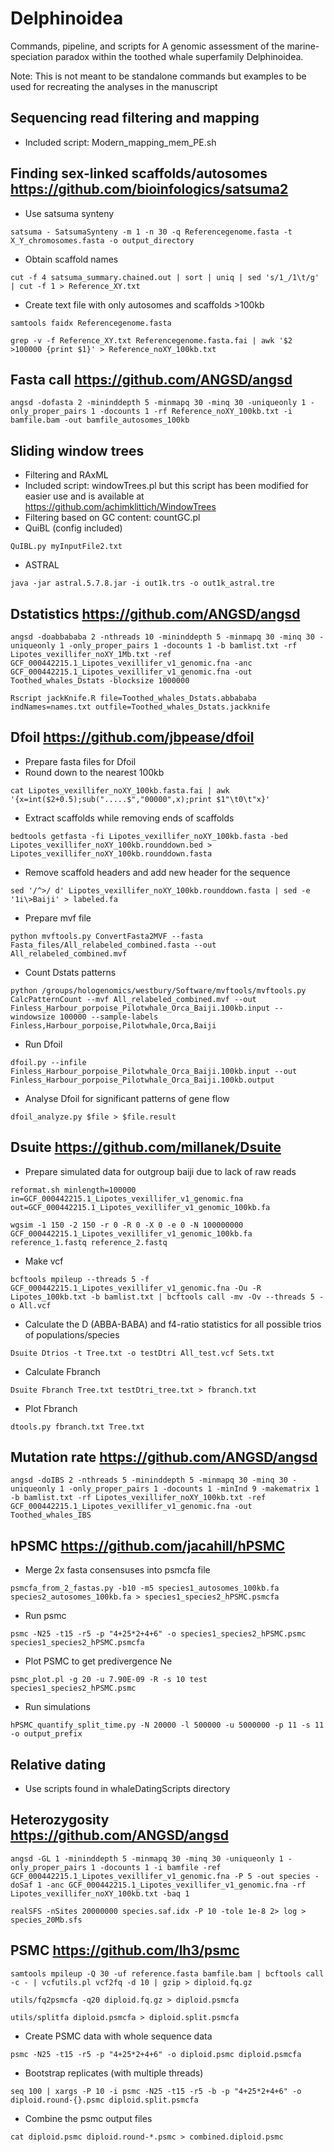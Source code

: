 # Delphinoidea
Commands, pipeline, and scripts for A genomic assessment of the marine-speciation paradox within the toothed whale superfamily Delphinoidea.

Note: This is not meant to be standalone commands but examples to be used for recreating the analyses in the manuscript

## Sequencing read filtering and mapping
- Included script: Modern_mapping_mem_PE.sh

## Finding sex-linked scaffolds/autosomes https://github.com/bioinfologics/satsuma2
- Use satsuma synteny

`satsuma - SatsumaSynteny -m 1 -n 30 -q Referencegenome.fasta -t X_Y_chromosomes.fasta -o output_directory`
- Obtain scaffold names

`cut -f 4 satsuma_summary.chained.out | sort | uniq | sed 's/1_/1\t/g' | cut -f 1 > Reference_XY.txt`
- Create text file with only autosomes and scaffolds >100kb

`samtools faidx Referencegenome.fasta`

`grep -v -f Reference_XY.txt Referencegenome.fasta.fai | awk '$2 >100000 {print $1}' > Reference_noXY_100kb.txt`

## Fasta call https://github.com/ANGSD/angsd

`angsd -dofasta 2 -mininddepth 5 -minmapq 30 -minq 30 -uniqueonly 1 -only_proper_pairs 1 -docounts 1 -rf Reference_noXY_100kb.txt -i bamfile.bam -out bamfile_autosomes_100kb`

## Sliding window trees
- Filtering and RAxML
- Included script: windowTrees.pl but this script has been modified for easier use and is available at https://github.com/achimklittich/WindowTrees
- Filtering based on GC content: countGC.pl
- QuiBL (config included)

`QuIBL.py myInputFile2.txt`
- ASTRAL

`java -jar astral.5.7.8.jar -i out1k.trs -o out1k_astral.tre`

## Dstatistics https://github.com/ANGSD/angsd

`angsd -doabbababa 2 -nthreads 10 -mininddepth 5 -minmapq 30 -minq 30 -uniqueonly 1 -only_proper_pairs 1 -docounts 1 -b bamlist.txt -rf Lipotes_vexillifer_noXY_1Mb.txt -ref GCF_000442215.1_Lipotes_vexillifer_v1_genomic.fna -anc GCF_000442215.1_Lipotes_vexillifer_v1_genomic.fna -out Toothed_whales_Dstats -blocksize 1000000`

`Rscript jackKnife.R file=Toothed_whales_Dstats.abbababa indNames=names.txt outfile=Toothed_whales_Dstats.jackknife`

## Dfoil https://github.com/jbpease/dfoil 
- Prepare fasta files for Dfoil
- Round down to the nearest 100kb

`cat Lipotes_vexillifer_noXY_100kb.fasta.fai | awk '{x=int($2+0.5);sub(".....$","00000",x);print $1"\t0\t"x}'`
- Extract scaffolds while removing ends of scaffolds

`bedtools getfasta -fi Lipotes_vexillifer_noXY_100kb.fasta -bed Lipotes_vexillifer_noXY_100kb.rounddown.bed > Lipotes_vexillifer_noXY_100kb.rounddown.fasta`
- Remove scaffold headers and add new header for the sequence

`sed '/^>/ d' Lipotes_vexillifer_noXY_100kb.rounddown.fasta | sed -e '1i\>Baiji' > labeled.fa`
- Prepare mvf file

`python mvftools.py ConvertFasta2MVF --fasta Fasta_files/All_relabeled_combined.fasta --out All_relabeled_combined.mvf`
- Count Dstats patterns

`python /groups/hologenomics/westbury/Software/mvftools/mvftools.py CalcPatternCount --mvf All_relabeled_combined.mvf --out Finless_Harbour_porpoise_Pilotwhale_Orca_Baiji.100kb.input --windowsize 100000 --sample-labels Finless,Harbour_porpoise,Pilotwhale,Orca,Baiji`
- Run Dfoil

`dfoil.py --infile Finless_Harbour_porpoise_Pilotwhale_Orca_Baiji.100kb.input --out Finless_Harbour_porpoise_Pilotwhale_Orca_Baiji.100kb.output`
- Analyse Dfoil for significant patterns of gene flow

`dfoil_analyze.py $file > $file.result`

## Dsuite https://github.com/millanek/Dsuite
- Prepare simulated data for outgroup baiji due to lack of raw reads

`reformat.sh minlength=100000 in=GCF_000442215.1_Lipotes_vexillifer_v1_genomic.fna out=GCF_000442215.1_Lipotes_vexillifer_v1_genomic_100kb.fa`

`wgsim -1 150 -2 150 -r 0 -R 0 -X 0 -e 0 -N 100000000 GCF_000442215.1_Lipotes_vexillifer_v1_genomic_100kb.fa reference_1.fastq reference_2.fastq`
- Make vcf

`bcftools mpileup --threads 5 -f GCF_000442215.1_Lipotes_vexillifer_v1_genomic.fna -Ou -R Lipotes_100kb.txt -b bamlist.txt | bcftools call -mv -Ov --threads 5 -o All.vcf`
- Calculate the D (ABBA-BABA) and f4-ratio statistics for all possible trios of populations/species

`Dsuite Dtrios -t Tree.txt -o testDtri All_test.vcf Sets.txt`
- Calculate Fbranch

`Dsuite Fbranch Tree.txt testDtri_tree.txt > fbranch.txt`
- Plot Fbranch

`dtools.py fbranch.txt Tree.txt`

## Mutation rate https://github.com/ANGSD/angsd

`angsd -doIBS 2 -nthreads 5 -mininddepth 5 -minmapq 30 -minq 30 -uniqueonly 1 -only_proper_pairs 1 -docounts 1 -minInd 9 -makematrix 1 -b bamlist.txt -rf Lipotes_vexillifer_noXY_100kb.txt -ref GCF_000442215.1_Lipotes_vexillifer_v1_genomic.fna -out Toothed_whales_IBS` 

## hPSMC https://github.com/jacahill/hPSMC
- Merge 2x fasta consensuses into psmcfa file

`psmcfa_from_2_fastas.py -b10 -m5 species1_autosomes_100kb.fa species2_autosomes_100kb.fa > species1_species2_hPSMC.psmcfa`
- Run psmc

`psmc -N25 -t15 -r5 -p "4+25*2+4+6" -o species1_species2_hPSMC.psmc species1_species2_hPSMC.psmcfa`
- Plot PSMC to get predivergence Ne

`psmc_plot.pl -g 20 -u 7.90E-09 -R -s 10 test species1_species2_hPSMC.psmc`
- Run simulations

`hPSMC_quantify_split_time.py -N 20000 -l 500000 -u 5000000 -p 11 -s 11 -o output_prefix`

## Relative dating
- Use scripts found in whaleDatingScripts directory

## Heterozygosity https://github.com/ANGSD/angsd

`angsd -GL 1 -mininddepth 5 -minmapq 30 -minq 30 -uniqueonly 1 -only_proper_pairs 1 -docounts 1 -i bamfile -ref GCF_000442215.1_Lipotes_vexillifer_v1_genomic.fna -P 5 -out species -doSaf 1 -anc GCF_000442215.1_Lipotes_vexillifer_v1_genomic.fna -rf Lipotes_vexillifer_noXY_100kb.txt -baq 1`

`realSFS -nSites 20000000 species.saf.idx -P 10 -tole 1e-8 2> log > species_20Mb.sfs`

## PSMC https://github.com/lh3/psmc

`samtools mpileup -Q 30 -uf reference.fasta bamfile.bam | bcftools call -c - | vcfutils.pl vcf2fq -d 10 | gzip > diploid.fq.gz`

`utils/fq2psmcfa -q20 diploid.fq.gz > diploid.psmcfa`

`utils/splitfa diploid.psmcfa > diploid.split.psmcfa`
- Create PSMC data with whole sequence data

`psmc -N25 -t15 -r5 -p "4+25*2+4+6" -o diploid.psmc diploid.psmcfa`
- Bootstrap replicates (with multiple threads)

`seq 100 | xargs -P 10 -i psmc -N25 -t15 -r5 -b -p "4+25*2+4+6" -o diploid.round-{}.psmc diploid.split.psmcfa`
- Combine the psmc output files

`cat diploid.psmc diploid.round-*.psmc > combined.diploid.psmc`




